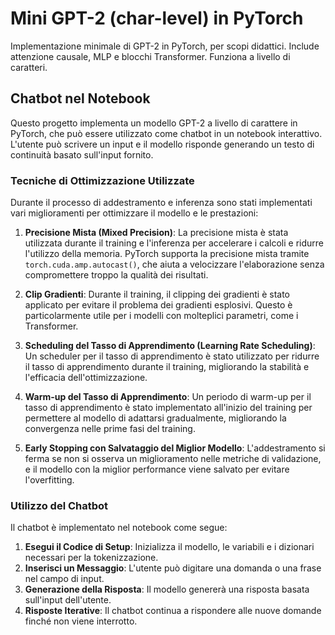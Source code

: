 # Mini GPT-2 (char-level) in PyTorch

Implementazione minimale di GPT-2 in PyTorch, per scopi didattici. Include attenzione causale, MLP e blocchi Transformer. Funziona a livello di caratteri.

## Chatbot nel Notebook

Questo progetto implementa un modello GPT-2 a livello di carattere in PyTorch, che può essere utilizzato come chatbot in un notebook interattivo. L'utente può scrivere un input e il modello risponde generando un testo di continuità basato sull'input fornito.

### Tecniche di Ottimizzazione Utilizzate

Durante il processo di addestramento e inferenza sono stati implementati vari miglioramenti per ottimizzare il modello e le prestazioni:

1. **Precisione Mista (Mixed Precision)**:
   La precisione mista è stata utilizzata durante il training e l'inferenza per accelerare i calcoli e ridurre l'utilizzo della memoria. PyTorch supporta la precisione mista tramite `torch.cuda.amp.autocast()`, che aiuta a velocizzare l'elaborazione senza compromettere troppo la qualità dei risultati.

2. **Clip Gradienti**:
   Durante il training, il clipping dei gradienti è stato applicato per evitare il problema dei gradienti esplosivi. Questo è particolarmente utile per i modelli con molteplici parametri, come i Transformer.

3. **Scheduling del Tasso di Apprendimento (Learning Rate Scheduling)**:
   Un scheduler per il tasso di apprendimento è stato utilizzato per ridurre il tasso di apprendimento durante il training, migliorando la stabilità e l'efficacia dell'ottimizzazione.

4. **Warm-up del Tasso di Apprendimento**:
   Un periodo di warm-up per il tasso di apprendimento è stato implementato all'inizio del training per permettere al modello di adattarsi gradualmente, migliorando la convergenza nelle prime fasi del training.

5. **Early Stopping con Salvataggio del Miglior Modello**:
   L'addestramento si ferma se non si osserva un miglioramento nelle metriche di validazione, e il modello con la miglior performance viene salvato per evitare l'overfitting.

### Utilizzo del Chatbot

Il chatbot è implementato nel notebook come segue:

1. **Esegui il Codice di Setup**: Inizializza il modello, le variabili e i dizionari necessari per la tokenizzazione.
2. **Inserisci un Messaggio**: L'utente può digitare una domanda o una frase nel campo di input.
3. **Generazione della Risposta**: Il modello genererà una risposta basata sull'input dell'utente.
4. **Risposte Iterative**: Il chatbot continua a rispondere alle nuove domande finché non viene interrotto.